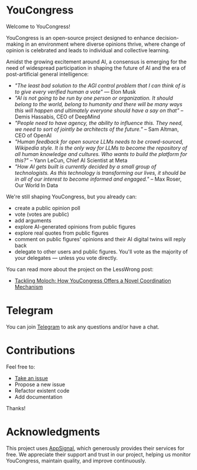 # YouCongress

Welcome to YouCongress!

YouCongress is an open-source project designed to enhance decision-making in an environment where diverse opinions thrive, where change of opinion is celebrated and leads to individual and collective learning.

Amidst the growing excitement around AI, a consensus is emerging for the need of widespread participation in shaping the future of AI and the era of post-artificial general intelligence:
- _"The least bad solution to the AGI control problem that I can think of is to give every verified human a vote"_ — Elon Musk
- _"AI is not going to be run by one person or organization. It should belong to the world, belong to humanity and there will be many ways this will happen and ultimately everyone should have a say on that"_ – Demis Hassabis, CEO of DeepMind
- _"People need to have agency, the ability to influence this. They need, we need to sort of jointly be architects of the future."_ – Sam Altman, CEO of OpenAI
- _"Human feedback for open source LLMs needs to be crowd-sourced, Wikipedia style. It is the only way for LLMs to become the repository of all human knowledge and cultures. Who wants to build the platform for this?"_ – Yann LeCun, Chief AI Scientist at Meta
- _"How AI gets built is currently decided by a small group of technologists. As this technology is transforming our lives, it should be in all of our interest to become informed and engaged."_ – Max Roser, Our World In Data

We're still shaping YouCongress, but you already can:
- create a public opinion poll
- vote (votes are public)
- add arguments
- explore AI-generated opinions from public figures
- explore real quotes from public figures
- comment on public figures' opinions and their AI digital twins will reply back
- delegate to other users and public figures. You'll vote as the majority of your delegates — unless you vote directly.

You can read more about the project on the LessWrong post:
- [Tackling Moloch: How YouCongress Offers a Novel Coordination Mechanism](https://www.lesswrong.com/posts/4KjiZeAWc7Yv9oyCb/tackling-moloch-how-youcongress-offers-a-novel-coordination)

# Telegram

You can join [Telegram](https://t.me/youcongress) to ask any questions and/or have a chat.

# Contributions

Feel free to:
- [Take an issue](https://github.com/youcongress/youcongress/issues)
- Propose a new issue
- Refactor existent code
- Add documentation

Thanks!

# Acknowledgments
This project uses [AppSignal](https://www.appsignal.com), which generously provides their services for free. We appreciate their support and trust in our project, helping us monitor YouCongress, maintain quality, and improve continuously.
